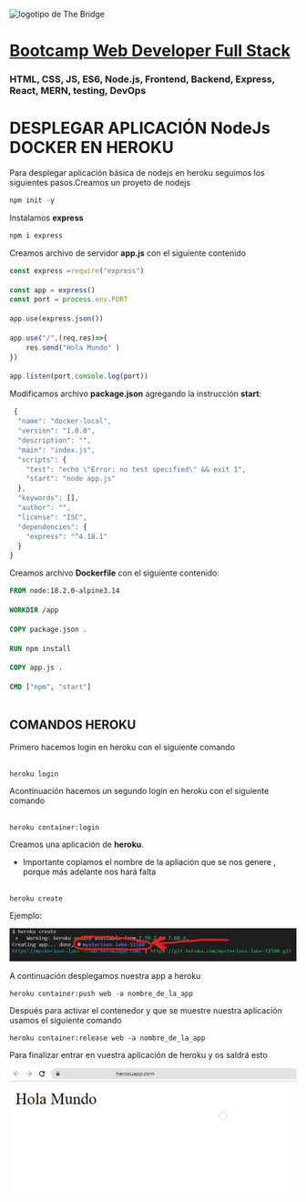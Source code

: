 ![logotipo de The Bridge](https://user-images.githubusercontent.com/27650532/77754601-e8365180-702b-11ea-8bed-5bc14a43f869.png "logotipo de The Bridge")

# [Bootcamp Web Developer Full Stack](https://www.thebridge.tech/bootcamps/bootcamp-fullstack-developer/)

### HTML, CSS, JS, ES6, Node.js, Frontend, Backend, Express, React, MERN, testing, DevOps

# DESPLEGAR APLICACIÓN NodeJs DOCKER EN HEROKU

Para desplegar aplicación básica de nodejs en heroku seguimos los siguientes pasos.Creamos un proyeto de nodejs

```js
npm init -y
```
Instalamos **express** 
```js
npm i express
```
Creamos archivo de servidor **app.js** con el siguiente contenido

```js
const express =require("express")
 
const app = express()
const port = process.env.PORT

app.use(express.json())
 
app.use("/",(req,res)=>{
    res.send("Hola Mundo" )
})

app.listen(port,console.log(port))
```
Modificamos archivo **package.json** agregando la instrucción **start**:

```js
 {
  "name": "docker-local",
  "version": "1.0.0",
  "description": "",
  "main": "index.js",
  "scripts": {
    "test": "echo \"Error: no test specified\" && exit 1",
    "start": "node app.js"
  },
  "keywords": [],
  "author": "",
  "license": "ISC",
  "dependencies": {
    "express": "^4.18.1"
  }
}

```

Creamos archivo **Dockerfile** con el siguiente contenido:

```Dockerfile 
FROM node:18.2.0-alpine3.14

WORKDIR /app

COPY package.json .

RUN npm install

COPY app.js .

CMD ["npm", "start"]
 
```

## COMANDOS HEROKU

Primero hacemos login en heroku con el siguiente comando

```

heroku login
```

Acontinuación hacemos un segundo login en heroku con el siguiente comando

```

heroku container:login
```
 
Creamos una aplicación de **heroku**.
- Importante 
copiamos el nombre de la apliación que se nos genere , porque más adelante nos hará falta

```

heroku create
```
Ejemplo: 

![App](../assets/app.png)

 
A continuación desplegamos nuestra app a heroku 

```
heroku container:push web -a nombre_de_la_app
```

Después para activar el contenedor y que se muestre nuestra aplicación usamos el siguiente comando 
```
heroku container:release web -a nombre_de_la_app  
```

Para finalizar entrar en vuestra aplicación de heroku y os saldrá esto 

![App](../assets/demoapp.PNG)